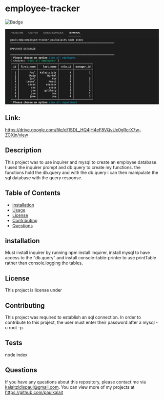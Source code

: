 
# employee-tracker

  ![Badge](https://img.shields.io/badge/licence-MIT-blue)

  ![Screenshot](img/welcome.png)

## Link:
 https://drive.google.com/file/d/1SDL_HQ4jH4eF8VQvUx0gRcrX7w-ZCXjn/view

  ## Description
  This project was to use inquirer and mysql to create an employee database. I used the inquirer prompt and db.query to create my functions. the functions hold the db.query and with the db.query i can then manipulate the sql database with the query response.

  ## Table of Contents
  * [Installation](#installation)
  * [Usage](#usage)
  * [License](#license)
  * [Contributing](#contributing)
  * [Questions](#questions)

  ## installation
  Must install inquirer by running npm install inquirer, install mysql to have access to the "db.query" and install console-table-printer to use printTable rather than console.logging the tables,

  
  ## License 
  This project is license under 

  ## Contributing
  This project was required to establish an sql connection. In order to contribute to this project, the user must enter their password after a mysql -u root -p.

  ## Tests
  node index 

  ## Questions
  If you have any questions about this repository, please contact me via kalaitzidispaul@gmail.com. You can view more of my projects at https://github.com/paulkalait
  